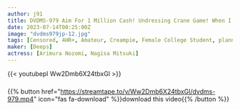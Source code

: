```yaml
---
author: j91
title: DVDMS-979 Aim For 1 Million Cash! Undressing Crane Game! When I Realized That I Was Confused By The Large Amount Of Money In Front Of Me That I Could Not Catch, I Was Completely Naked. ! Amateur College Girl Edition
date: 2023-07-14T00:25:00Z
image: "dvdms979jp-12.jpg"
tags: [Censored, 4HR+, Amateur, Creampie, Female College Student, planning, Underwear]
maker: [Deeps]
actress: [Arimura Nozomi, Nagisa Mitsuki]
---
```



{{< youtubepl Ww2Dmb6X24tbxGl >}}
###

{{% button href="https://streamtape.to/v/Ww2Dmb6X24tbxGl/dvdms-979.mp4" icon="fas fa-download" %}}download this video{{% /button %}}


